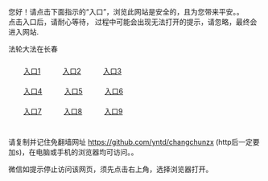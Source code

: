 您好！请点击下面指示的“入口”，浏览此网站是安全的，且为您带来平安。。 <br/>
点击入口后，请耐心等待， 过程中可能会出现无法打开的提示，请忽略，最终会进入网站. </br>

法轮大法在长春<br/>
<div style="padding:10px"><a style="margin:20px" target="_blank" href="https://dbo5cyxjmpker.cloudfront.net/2Qpsp?uxfzja" id="ccLink1" rel="nofollow">入口1</a> <a target="_blank" style="margin:20px" href="https://dkq44s9zl9iff.cloudfront.net/2Qpsp?jhiiie" id="ccLink2" rel="nofollow">入口2</a> <a style="margin:20px" target="_blank" href="https://d3fgu5y1xk2t01.cloudfront.net/2Qpsp?mpmiwtsu" id="ccLink3" rel="nofollow">入口3</a></div>

<div style="padding:10px" ><a style="margin:20px" target="_blank" href="https://dbo5cyxjmpker.cloudfront.net/2Qpsp?uxfzja" id="ccLink4" rel="nofollow">入口4</a> <a style="margin:20px" href="https://dkq44s9zl9iff.cloudfront.net/2Qpsp?jhiiie" target="_blank" id="ccLink5" rel="nofollow">入口5</a> <a style="margin:20px" href="https://d3fgu5y1xk2t01.cloudfront.net/2Qpsp?mpmiwtsu" target="_blank" id="ccLink6" rel="nofollow">入口6</a></div>

<div style="padding:10px"><a style="margin:20px" target="_blank" href="https://dbo5cyxjmpker.cloudfront.net/2Qpsp?uxfzja" id="ccLink7" rel="nofollow">入口7</a> <a style="margin:20px" href="https://dkq44s9zl9iff.cloudfront.net/2Qpsp?jhiiie" target="_blank" id="ccLink8" rel="nofollow">入口8</a> <a style="margin:20px" target="_blank" href="https://d3fgu5y1xk2t01.cloudfront.net/2Qpsp?mpmiwtsu" id="ccLink9" rel="nofollow">入口9</a></div>

<br/>



请复制并记住免翻墙网址 https://github.com/yntd/changchunzx (http后一定要加s)，在电脑或手机的浏览器均可访问。。<br/>

微信如提示停止访问该网页，须先点击右上角，选择浏览器打开。
